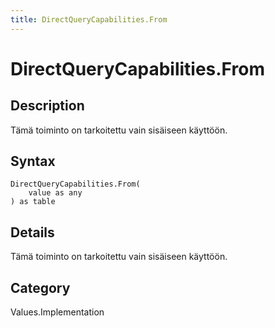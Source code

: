 ```yaml
---
title: DirectQueryCapabilities.From
---
```


# DirectQueryCapabilities.From


## Description

Tämä toiminto on tarkoitettu vain sisäiseen käyttöön.


## Syntax

```powerquery
DirectQueryCapabilities.From(
    value as any
) as table
```


## Details

Tämä toiminto on tarkoitettu vain sisäiseen käyttöön.



## Category
Values.Implementation
